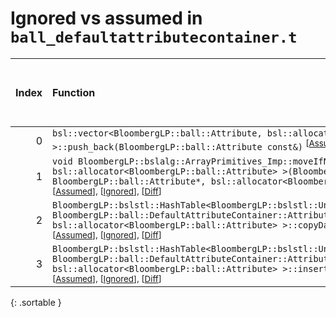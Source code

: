 # Ignored vs assumed in `ball_defaultattributecontainer.t`

<script src="../sorttable.js"></script>

|   Index | Function                                                                                                                                                                                                                                                                                                                                                                                                                 |   Difference in number of lines |   Function size difference in bytes |   Number of lines in assumed build | Number of bytes in assumed build   |   Number of lines in ignored build | Number of bytes in ignored build   |
|--------:|:-------------------------------------------------------------------------------------------------------------------------------------------------------------------------------------------------------------------------------------------------------------------------------------------------------------------------------------------------------------------------------------------------------------------------|--------------------------------:|------------------------------------:|-----------------------------------:|:-----------------------------------|-----------------------------------:|:-----------------------------------|
|       0 | `bsl::vector<BloombergLP::ball::Attribute, bsl::allocator<BloombergLP::ball::Attribute> >::push_back(BloombergLP::ball::Attribute const&)` <sup>\[[Assumed](0.assume.s)\], \[[Ignored](0.none.s)\], \[[Diff](0.diff.html)\]                                                                                                                                                                                              |                              30 |                                 112 |                                896 | 4,283,104                          |                                784 | 4,283,104                          |
|       1 | `void BloombergLP::bslalg::ArrayPrimitives_Imp::moveIfNoexcept<BloombergLP::ball::Attribute, bsl::allocator<BloombergLP::ball::Attribute> >(BloombergLP::ball::Attribute*, BloombergLP::ball::Attribute*, BloombergLP::ball::Attribute*, bsl::allocator<BloombergLP::ball::Attribute>, BloombergLP::bslmf::MetaInt<0>*)` <sup>\[[Assumed](1.assume.s)\], \[[Ignored](1.none.s)\], \[[Diff](1.diff.html)\]                |                              22 |                                 112 |                                352 | 4,290,112                          |                                240 | 4,290,384                          |
|       2 | `BloombergLP::bslstl::HashTable<BloombergLP::bslstl::UnorderedSetKeyConfiguration<BloombergLP::ball::Attribute>, BloombergLP::ball::DefaultAttributeContainer::AttributeHash, bsl::equal_to<BloombergLP::ball::Attribute>, bsl::allocator<BloombergLP::ball::Attribute> >::copyDataStructure(BloombergLP::bslalg::BidirectionalLink*)` <sup>\[[Assumed](2.assume.s)\], \[[Ignored](2.none.s)\], \[[Diff](2.diff.html)\]  |                             -93 |                                -400 |                                480 | 4,286,784                          |                                880 | 4,286,640                          |
|       3 | `BloombergLP::bslstl::HashTable<BloombergLP::bslstl::UnorderedSetKeyConfiguration<BloombergLP::ball::Attribute>, BloombergLP::ball::DefaultAttributeContainer::AttributeHash, bsl::equal_to<BloombergLP::ball::Attribute>, bsl::allocator<BloombergLP::ball::Attribute> >::insertIfMissing(bool*, BloombergLP::ball::Attribute const&)` <sup>\[[Assumed](3.assume.s)\], \[[Ignored](3.none.s)\], \[[Diff](3.diff.html)\] |                             -95 |                                -432 |                                304 | 4,284,704                          |                                736 | 4,284,592                          |
{: .sortable }
